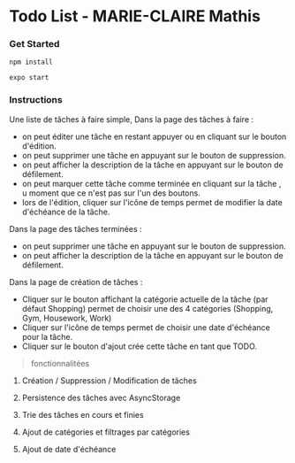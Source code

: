 # Todo List - MARIE-CLAIRE Mathis

### Get Started

`npm install`

`expo start`

### Instructions

Une liste de tâches à faire simple, 
Dans la page des tâches à faire : 
- on peut éditer une tâche en restant appuyer ou en cliquant sur le bouton d'édition.
- on peut supprimer une tâche en appuyant sur le bouton de suppression.
- on peut afficher la description de la tâche en appuyant sur le bouton de défilement.
- on peut marquer cette tâche comme terminée en cliquant sur la tâche , u moment que ce n'est pas sur l'un des boutons.
- lors de l'édition, cliquer sur l'icône de temps permet de modifier la date d'échéance de la tâche.


Dans la page des tâches terminées :
- on peut supprimer une tâche en appuyant sur le bouton de suppression.
- on peut afficher la description de la tâche en appuyant sur le bouton de défilement.

Dans la page de création de tâches : 
- Cliquer sur le bouton affichant la catégorie actuelle de la tâche (par défaut Shopping) permet de choisir une des 4 catégories (Shopping, Gym, Housework, Work)
- Cliquer sur l'icône de temps permet de choisir une date d'échéance pour la tâche.
- Cliquer sur le bouton d'ajout crée cette tâche en tant que TODO.


> fonctionnalitées

1. Création / Suppression / Modification de tâches

2. Persistence des tâches avec AsyncStorage

3. Trie des tâches en cours et finies

4. Ajout de catégories et filtrages par catégories

5. Ajout de date d'échéance
